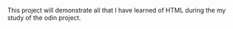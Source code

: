 This project will demonstrate all that I have learned of HTML during the my study of the odin project.